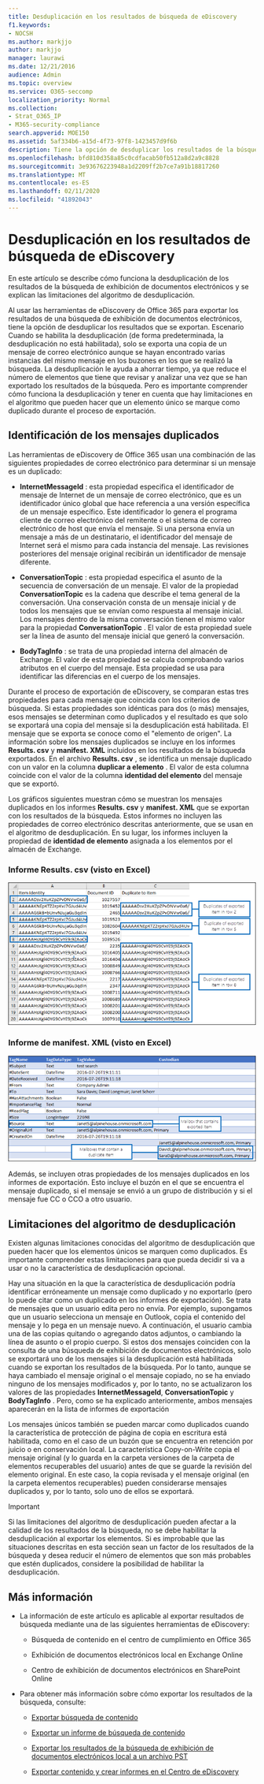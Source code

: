 ```yaml
---
title: Desduplicación en los resultados de búsqueda de eDiscovery
f1.keywords:
- NOCSH
ms.author: markjjo
author: markjjo
manager: laurawi
ms.date: 12/21/2016
audience: Admin
ms.topic: overview
ms.service: O365-seccomp
localization_priority: Normal
ms.collection:
- Strat_O365_IP
- M365-security-compliance
search.appverid: MOE150
ms.assetid: 5af334b6-a15d-4f73-97f8-1423457d9f6b
description: Tiene la opción de desduplicar los resultados de la búsqueda de eDiscovery que se exportan para que solo se exporte una copia de un mensaje de correo electrónico, aunque se hayan encontrado varias instancias del mismo mensaje en diferentes buzones.
ms.openlocfilehash: bfd810d358a85c0cdfacab50fb512a8d2a9c8828
ms.sourcegitcommit: 3e93676223948a1d2209ff2b7ce7a91b18817260
ms.translationtype: MT
ms.contentlocale: es-ES
ms.lasthandoff: 02/11/2020
ms.locfileid: "41892043"
---
```

# <a name="de-duplication-in-ediscovery-search-results"></a>Desduplicación en los resultados de búsqueda de eDiscovery

En este artículo se describe cómo funciona la desduplicación de los resultados de la búsqueda de exhibición de documentos electrónicos y se explican las limitaciones del algoritmo de desduplicación.
  
Al usar las herramientas de eDiscovery de Office 365 para exportar los resultados de una búsqueda de exhibición de documentos electrónicos, tiene la opción de desduplicar los resultados que se exportan. Escenario Cuando se habilita la desduplicación (de forma predeterminada, la desduplicación no está habilitada), solo se exporta una copia de un mensaje de correo electrónico aunque se hayan encontrado varias instancias del mismo mensaje en los buzones en los que se realizó la búsqueda. La desduplicación le ayuda a ahorrar tiempo, ya que reduce el número de elementos que tiene que revisar y analizar una vez que se han exportado los resultados de la búsqueda. Pero es importante comprender cómo funciona la desduplicación y tener en cuenta que hay limitaciones en el algoritmo que pueden hacer que un elemento único se marque como duplicado durante el proceso de exportación.
  
## <a name="how-duplicate-messages-are-identified"></a>Identificación de los mensajes duplicados

Las herramientas de eDiscovery de Office 365 usan una combinación de las siguientes propiedades de correo electrónico para determinar si un mensaje es un duplicado:
  
- **InternetMessageId** : esta propiedad especifica el identificador de mensaje de Internet de un mensaje de correo electrónico, que es un identificador único global que hace referencia a una versión específica de un mensaje específico. Este identificador lo genera el programa cliente de correo electrónico del remitente o el sistema de correo electrónico de host que envía el mensaje. Si una persona envía un mensaje a más de un destinatario, el identificador del mensaje de Internet será el mismo para cada instancia del mensaje. Las revisiones posteriores del mensaje original recibirán un identificador de mensaje diferente. 

- **ConversationTopic** : esta propiedad especifica el asunto de la secuencia de conversación de un mensaje. El valor de la propiedad **ConversationTopic** es la cadena que describe el tema general de la conversación. Una conservación consta de un mensaje inicial y de todos los mensajes que se envían como respuesta al mensaje inicial. Los mensajes dentro de la misma conversación tienen el mismo valor para la propiedad **ConversationTopic** . El valor de esta propiedad suele ser la línea de asunto del mensaje inicial que generó la conversación. 

- **BodyTagInfo** : se trata de una propiedad interna del almacén de Exchange. El valor de esta propiedad se calcula comprobando varios atributos en el cuerpo del mensaje. Esta propiedad se usa para identificar las diferencias en el cuerpo de los mensajes. 

Durante el proceso de exportación de eDiscovery, se comparan estas tres propiedades para cada mensaje que coincida con los criterios de búsqueda. Si estas propiedades son idénticas para dos (o más) mensajes, esos mensajes se determinan como duplicados y el resultado es que solo se exportará una copia del mensaje si la desduplicación está habilitada. El mensaje que se exporta se conoce como el "elemento de origen". La información sobre los mensajes duplicados se incluye en los informes **Results. csv** y **manifest. XML** incluidos en los resultados de la búsqueda exportados. En el archivo **Results. csv** , se identifica un mensaje duplicado con un valor en la columna **duplicar a elemento** . El valor de esta columna coincide con el valor de la columna **identidad del elemento** del mensaje que se exportó. 
  
Los gráficos siguientes muestran cómo se muestran los mensajes duplicados en los informes **Results. csv** y **manifest. XML** que se exportan con los resultados de la búsqueda. Estos informes no incluyen las propiedades de correo electrónico descritas anteriormente, que se usan en el algoritmo de desduplicación. En su lugar, los informes incluyen la propiedad de **identidad de elemento** asignada a los elementos por el almacén de Exchange. 
  
 ### <a name="resultscsv-report-viewed-in-excel"></a>Informe Results. csv (visto en Excel)
  
![Ver información acerca de los elementos duplicados en el informe Results. csv](media/e3d64004-3b91-4cba-b6f3-934b46cbdcdb.png)
  
 ### <a name="manifestxml-report-viewed-in-excel"></a>Informe de manifest. XML (visto en Excel)
  
![Ver información acerca de los elementos duplicados en el informe manifest. XML](media/69aa4786-9883-46ff-bcae-b35e0daf4a6d.png)
  
Además, se incluyen otras propiedades de los mensajes duplicados en los informes de exportación. Esto incluye el buzón en el que se encuentra el mensaje duplicado, si el mensaje se envió a un grupo de distribución y si el mensaje fue CC o CCO a otro usuario.
  
## <a name="limitations-of-the-de-duplication-algorithm"></a>Limitaciones del algoritmo de desduplicación

Existen algunas limitaciones conocidas del algoritmo de desduplicación que pueden hacer que los elementos únicos se marquen como duplicados. Es importante comprender estas limitaciones para que pueda decidir si va a usar o no la característica de desduplicación opcional.
  
Hay una situación en la que la característica de desduplicación podría identificar erróneamente un mensaje como duplicado y no exportarlo (pero lo puede citar como un duplicado en los informes de exportación). Se trata de mensajes que un usuario edita pero no envía. Por ejemplo, supongamos que un usuario selecciona un mensaje en Outlook, copia el contenido del mensaje y lo pega en un mensaje nuevo. A continuación, el usuario cambia una de las copias quitando o agregando datos adjuntos, o cambiando la línea de asunto o el propio cuerpo. Si estos dos mensajes coinciden con la consulta de una búsqueda de exhibición de documentos electrónicos, solo se exportará uno de los mensajes si la desduplicación está habilitada cuando se exportan los resultados de la búsqueda. Por lo tanto, aunque se haya cambiado el mensaje original o el mensaje copiado, no se ha enviado ninguno de los mensajes modificados y, por lo tanto, no se actualizaron los valores de las propiedades **InternetMessageId**, **ConversationTopic** y **BodyTagInfo** . Pero, como se ha explicado anteriormente, ambos mensajes aparecerán en la lista de informes de exportación 
  
Los mensajes únicos también se pueden marcar como duplicados cuando la característica de protección de página de copia en escritura está habilitada, como en el caso de un buzón que se encuentra en retención por juicio o en conservación local. La característica Copy-on-Write copia el mensaje original (y lo guarda en la carpeta versiones de la carpeta de elementos recuperables del usuario) antes de que se guarde la revisión del elemento original. En este caso, la copia revisada y el mensaje original (en la carpeta elementos recuperables) pueden considerarse mensajes duplicados y, por lo tanto, solo uno de ellos se exportará.
  
> [!IMPORTANT]
> Si las limitaciones del algoritmo de desduplicación pueden afectar a la calidad de los resultados de la búsqueda, no se debe habilitar la desduplicación al exportar los elementos. Si es improbable que las situaciones descritas en esta sección sean un factor de los resultados de la búsqueda y desea reducir el número de elementos que son más probables que estén duplicados, considere la posibilidad de habilitar la desduplicación. 
  
## <a name="more-information"></a>Más información

- La información de este artículo es aplicable al exportar resultados de búsqueda mediante una de las siguientes herramientas de eDiscovery:

  - Búsqueda de contenido en el centro de cumplimiento en Office 365

  - Exhibición de documentos electrónicos local en Exchange Online

  - Centro de exhibición de documentos electrónicos en SharePoint Online

- Para obtener más información sobre cómo exportar los resultados de la búsqueda, consulte:

  - [Exportar búsqueda de contenido](export-search-results.md)

  - [Exportar un informe de búsqueda de contenido](export-a-content-search-report.md)

  - [Exportar los resultados de la búsqueda de exhibición de documentos electrónicos local a un archivo PST](https://go.microsoft.com/fwlink/p/?linkid=832671)

  - [Exportar contenido y crear informes en el Centro de eDiscovery](https://support.office.com/article/7b2ea190-5f9b-4876-86e5-4440354c381a)
